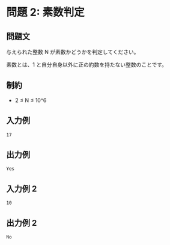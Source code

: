 # 問題 2: 素数判定

## 問題文

与えられた整数 N が素数かどうかを判定してください。

素数とは、1 と自分自身以外に正の約数を持たない整数のことです。

## 制約

- 2 ≤ N ≤ 10^6

## 入力例

```
17
```

## 出力例

```
Yes
```

## 入力例 2

```
10
```

## 出力例 2

```
No
```
